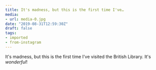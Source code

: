 ```yaml
---
title: It's madness, but this is the first time I've…
media:
- url: media-0.jpg
date: "2019-08-31T12:59:30Z"
draft: false
tags:
- imported
- from-instagram
---
```

It's madness, but this is the first time I've visited the British Library. It's *wonderful*\!
